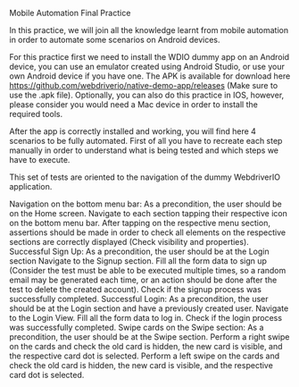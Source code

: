 Mobile Automation Final Practice


In this practice, we will join all the knowledge learnt from mobile automation in order to automate some scenarios on Android devices.

For this practice first we need to install the WDIO dummy app on an Android device, you can use an emulator created using Android Studio, or use your own Android device if you have one. The APK is available for download here https://github.com/webdriverio/native-demo-app/releases (Make sure to use the .apk file). Optionally, you can also do this practice in IOS, however, please consider you would need a Mac device in order to install the required tools.

After the app is correctly installed and working, you will find here 4 scenarios to be fully automated. First of all you have to recreate each step manually in order to understand what is being tested and which steps we have to execute. 

This set of tests are oriented to the navigation of the dummy WebdriverIO application. 

Navigation on the bottom menu bar:
As a precondition, the user should be on the Home screen.
Navigate to each section tapping their respective icon on the bottom menu bar.
After tapping on the respective menu section, assertions should be made in order to check all elements on the respective sections are correctly displayed (Check visibility and properties).
Successful Sign Up:
As a precondition, the user should be at the Login section
Navigate to the Signup section.
Fill all the form data to sign up (Consider the test must be able to be executed multiple times, so a random email may be generated each time, or an action should be done after the test to delete the created account).
Check if the signup process was successfully completed.
Successful Login:
As a precondition, the user should be at the Login section and have a previously created user.
Navigate to the Login View.
Fill all the form data to log in.
Check if the login process was successfully completed.
Swipe cards on the Swipe section:
As a precondition, the user should be at the Swipe section.
Perform a right swipe on the cards and check the old card is hidden, the new card is visible, and the respective card dot is selected.
Perform a left swipe on the cards and check the old card is hidden, the new card is visible, and the respective card dot is selected.
